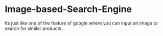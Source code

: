 # Image-based-Search-Engine
Its just like one of the feature of google where you can input an image to search for similar products.
